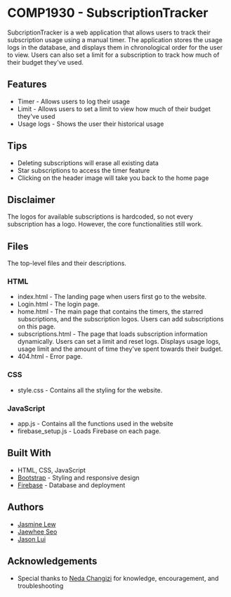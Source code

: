 <h1>COMP1930 - SubscriptionTracker</h1>
SubcriptionTracker is a web application that allows users to track their subscription usage using a manual timer.
The application stores the usage logs in the database, and displays them in chronological order for the user to view.
Users can also set a limit for a subscription to track how much of their budget they've used.

<h2>Features</h2>
<ul>
  <li>Timer - Allows users to log their usage</li>
  <li>Limit - Allows users to set a limit to view how much of their budget they've used</li>
  <li>Usage logs - Shows the user their historical usage</li>
</ul>

<h2>Tips</h2>
<ul>
  <li>Deleting subscriptions will erase all existing data</li>
  <li>Star subscriptions to access the timer feature</li>
  <li>Clicking on the header image will take you back to the home page</li>
</ul>

<h2>Disclaimer</h2>
The logos for available subscriptions is hardcoded, so not every subscription has a logo. However, the core functionalities
still work.

<h2>Files</h2>
The top-level files and their descriptions.
<h3>HTML</h3>
<ul>
  <li>
    index.html - The landing page when users first go to the website.
  </li>
  <li>
    Login.html - The login page.
  </li>
  <li>
    home.html - The main page that contains the timers, the starred subscriptions, and the subscription logos. Users can add subscriptions on this page.
  </li>
  <li>
    subscriptions.html - The page that loads subscription information dynamically. Users can set a limit and reset logs. Displays usage logs, usage limit and the amount of time they've spent towards their budget.
  </li>
  <li>
    404.html - Error page.
  </li>
</ul>

<h3>CSS</h3>
<ul>
  <li>
    style.css - Contains all the styling for the website.
  </li>
</ul>

<h3>JavaScript</h3>
<ul>
  <li>
    app.js - Contains all the functions used in the website
  </li>
  <li>
    firebase_setup.js - Loads Firebase on each page.
  </li>
</ul>

<h2>Built With</h2>
<ul>
  <li>
    HTML, CSS, JavaScript
  </li>
  <li>
    <a href="https://getbootstrap.com/">Bootstrap</a> - Styling and responsive design
  </li>
  <li>
    <a href="https://firebase.google.com/">Firebase</a> - Database and deployment
  </li>
</ul>

<h2>Authors</h2>
<ul>
  <li>
    <a href="https://github.com/jsylew">Jasmine Lew</a>
  </li>
  <li>
    <a href="https://github.com/jstyle5">Jaewhee Seo</a>
  </li>
  <li>
    <a href="https://github.com/jason-lui">Jason Lui</a>
  </li>
</ul>

<h2>Acknowledgements</h2>
<ul>
  <li>
    Special thanks to <a href="https://www.linkedin.com/in/nedachangizi/">Neda Changizi</a> for knowledge, encouragement, and troubleshooting
  </li>
</ul>
